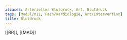 ```yaml
---
aliases: Arterieller Blutdruck, Art. Blutdruck
tags: [Modul/m11, Fach/Kardiologie, Art/Intervention]
title: Blutdruck
---
```


[[RR]], [[MAD]] 